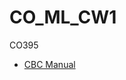 # CO_ML_CW1
CO395
- [CBC Manual](https://ibug.doc.ic.ac.uk/media/uploads/documents/mlcoursework-manual-2018.pdf)
